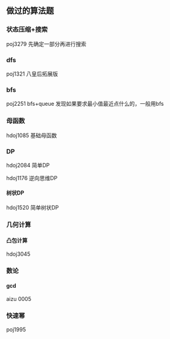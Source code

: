 ## 做过的算法题
### 状态压缩+搜索
poj3279 先确定一部分再进行搜索
### dfs
poj1321 八皇后拓展版
### bfs
poj2251 bfs+queue 发现如果要求最小值最近点什么的，一般用bfs
### 母函数

hdoj1085 基础母函数
### DP

hdoj2084 简单DP

hdoj1176 逆向思维DP

#### 树状DP
hdoj1520 简单树状DP


### 几何计算

#### 凸包计算

hdoj3045

### 数论

#### gcd

aizu 0005

### 快速幂

poj1995